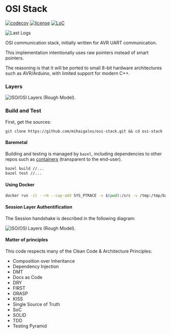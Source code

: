 # OSI Stack

[![codecov](https://codecov.io/gh/mihaigalos/osi-stack/branch/master/graph/badge.svg)](https://codecov.io/gh/mihaigalos/osi-stack)
[![license](https://img.shields.io/badge/license-GPLv3-brightgreen.svg)](LICENSE)
[![LoC](https://tokei.rs/b1/github/mihaigalos/osi-stack)](https://github.com/Aaronepower/tokei)

![Last Logs](https://img.shields.io/endpoint?style=social&url=https%3A%2F%2Fapi.cl1p.net%2Fosi-stack%2Fclipboard)

OSI communication stack, initially written for AVR UART communication. 

This implementation intentionally uses raw pointers instead of smart pointers.

The reasoning is that it will be ported to small 8-bit hardware architectures such as AVR/Arduino, with limited support for modern C++.

### Layers

<img src="http://www.plantuml.com/plantuml/proxy?cache=no&src=https://raw.githubusercontent.com/mihaigalos/osi-stack/master/doc/sources/iso_osi_layers.puml" alt="ISO/OSI Layers (Rough Model)." />

### Build and Test

First, get the sources:
```
git clone https://github.com/mihaigalos/osi-stack.git && cd osi-stack
```

#### Baremetal

Building and testing is managed by `bazel`, including dependencies to other repos such as [containers](https://github.com/mihaigalos/containers) (transparent to the end-user).

```bash
bazel build //...
bazel test //...
```

#### Using Docker

```bash
docker run -it --rm --cap-add SYS_PTRACE -v $(pwd):/src -v /tmp:/tmp/bazel docker.pkg.github.com/mihaigalos/docker/bazel /bin/zsh -c "cd /src && bazel --output_base=/tmp/bazel test //..."
```

#### Session Layer Authentification

The Session handshake is described in the following diagram:

<img src="http://www.plantuml.com/plantuml/proxy?cache=no&src=https://raw.githubusercontent.com/mihaigalos/osi-stack/master/doc/sources/session_handshake.puml" alt="ISO/OSI Layers (Rough Model)." />

#### Matter of principles

This code respects many of the Clean Code & Architecture Principles:

* Composition over Inheritance
* Dependency Injection
* DMT
* Docs as Code
* DRY
* FIRST
* GRASP
* KISS
* Single Source of Truth
* SoC
* SOLID
* TDD
* Testing Pyramid
